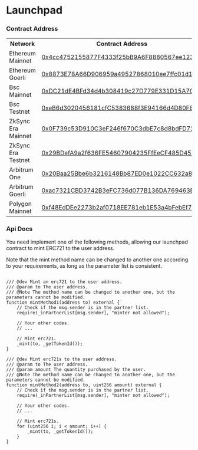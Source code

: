 # Launchpad

### Contract Address

  <table>
  <tr>
  <th>Network</th>
  <th>Contract Address</th>
  </tr>

  <tr><td>Ethereum Mainnet</td><td>
    <a href="https://etherscan.io/address/0x4cc4752155877f4333f25bb9a6f8880567ee1231">0x4cc4752155877F4333f25bB9A6F8880567ee1231</a>
  </td></tr>

  <tr><td>Ethereum Goerli</td><td>
  <a href="https://goerli.etherscan.io/address/0x8873e78a66d906959a49527868010ee7ffc01d12">0x8873E78A66D906959a49527868010ee7ffc01d12</a>
  </td></tr>

  <tr><td>Bsc Mainnet</td><td>
    <a href="https://bscscan.com/address/0xdc21de4bfd34d4b308419c27d779e331d15a7064">0xDC21dE4BFd34d4b308419c27D779E331D15A7064</a>
  </td></tr>

  <tr><td>Bsc Testnet</td><td>
  <a href="https://testnet.bscscan.com/address/0xeb6d3020456181cfc5383688f3e94166d4d80f84">0xeB6d3020456181cfC5383688f3E94166d4D80F84</a>
  </td></tr>

  <tr><td>ZkSync Era Mainnet</td><td>
    <a href="https://explorer.zksync.io/address/0x0F739c53D910C3eF246f670C3dbE7c8d8bdFD72b">0x0F739c53D910C3eF246f670C3dbE7c8d8bdFD72b</a>
  </td></tr>

  <tr><td>ZkSync Era Testnet</td><td>
    <a href="https://goerli.explorer.zksync.io/address/0x29BDefA9a2f636FE54607904235FfEeCF485D45F">0x29BDefA9a2f636FE54607904235FfEeCF485D45F</a>
  </td></tr>

  <tr><td>Arbitrum One</td><td>
    <a href="https://arbiscan.io/address/0x20Baa25Bbe6b3216148Bb87ED0e1022CC632a80E">0x20Baa25Bbe6b3216148Bb87ED0e1022CC632a80E</a>
  </td></tr>

  <tr><td>Arbitrum Goerli</td><td>
    <a href="https://goerli.arbiscan.io/address/0xac7321CBD3742B3eFC736d077B136DA769463B9D">0xac7321CBD3742B3eFC736d077B136DA769463B9D</a>
  </td></tr>

  <tr><td>Polygon Mainnet</td><td>
    <a href="https://polygonscan.com/address/0xf48EdDEe2273b2af0718EE781eb1E53a4bFebEf7">0xf48EdDEe2273b2af0718EE781eb1E53a4bFebEf7</a>
  </td></tr>

  </table>

### Api Docs

You need implement one of the following methods, allowing our launchpad contract to mint ERC721 to the user address.

Note that the mint method name can be changed to another one according to your requirements, as long as the parameter list is consistent.

```solidity

/// @dev Mint an erc721 to the user address.
/// @param to The user address.
/// @Note The method name can be changed to another one, but the parameters cannot be modified.
function mintMethod1(address to) external {
    // Check if the msg.sender is in the partner list.
    require(_inPartnerList[msg.sender], "minter not allowed");
    
    // Your other codes.
    // ...
    
    // Mint erc721.
    _mint(to, _getTokenId());
}

/// @dev Mint erc721s to the user address.
/// @param to The user address.
/// @param amount The quantity purchased by the user.
/// @Note The method name can be changed to another one, but the parameters cannot be modified.
function mintMethod2(address to, uint256 amount) external {
    // Check if the msg.sender is in the partner list.
    require(_inPartnerList[msg.sender], "minter not allowed");

    // Your other codes.
    // ...

    // Mint erc721s.
    for (uint256 i; i < amount; i++) {
        _mint(to, _getTokenId());
    }
}

```
